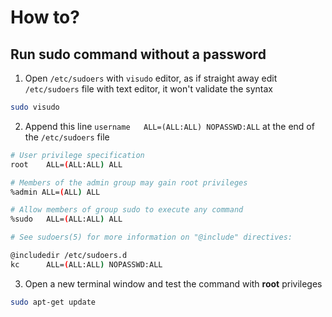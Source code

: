 # How to?

## Run sudo command without a password

1. Open `/etc/sudoers` with `visudo` editor, as if straight away edit `/etc/sudoers` file with text editor, it won't validate the syntax
 ```bash
 sudo visudo
 ```
2. Append this line `username   ALL=(ALL:ALL) NOPASSWD:ALL` at the end of the `/etc/sudoers` file
 ```bash
 # User privilege specification
 root    ALL=(ALL:ALL) ALL

 # Members of the admin group may gain root privileges
 %admin ALL=(ALL) ALL

 # Allow members of group sudo to execute any command
 %sudo   ALL=(ALL:ALL) ALL

 # See sudoers(5) for more information on "@include" directives:

 @includedir /etc/sudoers.d
 kc      ALL=(ALL:ALL) NOPASSWD:ALL
 ```
3. Open a new terminal window and test the command with **root** privileges
 ```bash
 sudo apt-get update
 ```
 